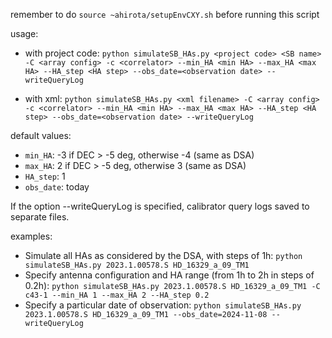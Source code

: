 remember to do `source ~ahirota/setupEnvCXY.sh` before running this script

usage:

- with project code: `python simulateSB_HAs.py <project code> <SB name> -C <array config> -c <correlator> --min_HA <min HA> --max_HA <max HA> --HA_step <HA step> --obs_date=<observation date> --writeQueryLog`

- with xml: `python simulateSB_HAs.py <xml filename> -C <array config> -c <correlator> --min_HA <min HA> --max_HA <max HA> --HA_step <HA step> --obs_date=<observation date> --writeQueryLog`

default values:
- `min_HA`: -3 if DEC > -5 deg, otherwise -4 (same as DSA)
- `max_HA`: 2 if DEC > -5 deg, otherwise 3 (same as DSA)
- `HA_step`: 1
- `obs_date`: today

If the option --writeQueryLog is specified, calibrator query logs saved to separate files.

examples:
- Simulate all HAs as considered by the DSA, with steps of 1h: `python simulateSB_HAs.py 2023.1.00578.S HD_16329_a_09_TM1`
- Specify antenna configuration and HA range (from 1h to 2h in steps of 0.2h): `python simulateSB_HAs.py 2023.1.00578.S HD_16329_a_09_TM1 -C c43-1 --min_HA 1 --max_HA 2 --HA_step 0.2`
- Specify a particular date of observation: `python simulateSB_HAs.py 2023.1.00578.S HD_16329_a_09_TM1 --obs_date=2024-11-08 --writeQueryLog`
